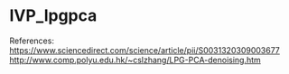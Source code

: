 # IVP_lpgpca
References: <br />
https://www.sciencedirect.com/science/article/pii/S0031320309003677 <br />
http://www.comp.polyu.edu.hk/~cslzhang/LPG-PCA-denoising.htm
